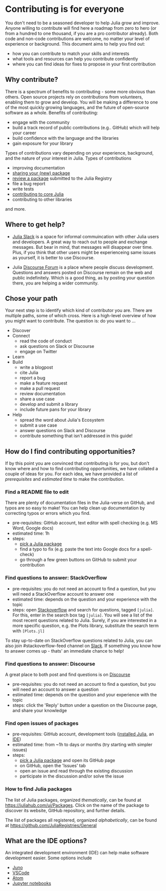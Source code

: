 # Contributing is for everyone

You don't need to be a seasoned developer to help Julia grow and improve. Anyone willing to contribute will find here a roadmap from zero to hero (or from a hundred to one thousand, if you are a pro contributor already). Both code and non-code contributions are welcome, no matter your level of experience or background. This document aims to help you find out:

- how you can contribute to match your skills and interests
- what tools and resources can help you contribute confidently
- where you can find ideas for fixes to propose in your first contribution

## Why contribute?
There is a spectrum of benefits to contributing - some more obvious than others. Open source projects rely on contributions from volunteers, enabling them to grow and develop. You will be making a difference to one of the most quickly growing languages, and the future of open-source software as a whole. Benefits of contributing:  

- engage with the community
- build a track record of public contributions (e.g.. GitHub) which will help your career
- build confidence with the language and the libraries
- gain exposure for your library

Types of contributions vary depending on your experience, background, and the nature of your interest in Julia. Types of contributions  

- improving documentation
- [sharing your (new) package](https://github.com/elizavetasemenova/www.julialang.org/blob/main/contribute/creating_package.md)
- [review a package](https://github.com/JuliaRegistries/General/labels/new%20package) submitted to the Julia Registry
- file a bug report
- write tests
- [contributing to core Julia](https://github.com/elizavetasemenova/www.julialang.org/blob/main/contribute/index.md#contributing-to-core-julia)
- contributing to other libraries

and more.

## Where to get help?

- [Julia Slack](https://julialang.org/slack/) is a space for informal commuincation with other Julia users and developers. A great way to reach out to people and exchange messages. But bear in mind, that messages will disappear over time. Plus, if you think that other users might be experienceing same issues as yourself, it is better to use Discourse.

- Julia [Discourse Forum](https://discourse.julialang.org/) is a place where people discuss development. Questions and answers posted on Discourse remain on the web and public indefinitely. Which is a good thing, as by posting your question there, you are helping a wider community.


## Chose your path
Your next step is to identify which kind of contributor you are.
There are multiple paths, some of which cross. Here is a high-level overview of how you might want to contribute.
The question is: do you want to ...

- Discover
- Connect
  - read the code of conduct
  - ask questions on Slack or Discourse
  - engage on Twitter
- Learn
- Build
  - write a blogpost
  - cite Julia
  - report a bug
  - make a feature request
  - make a pull request
  - review documentation
  - share a use case
  - develop and submit a library
  - include future pans for your library
- Help
  - spread the word about Julia's Ecosystem
  - submit a use case
  - answer questions on Slack and Discourse
  - contribute something that isn't addressed in this guide!

## How do I find contributing opportunities?

If by this point you are convinced that contributing is for you, but don't know where and how to find contributing opportunities, we have collated a couple of ideas for you. For each idea, we have provided a list of *prerequisites* and *estimated time* to make the contribution.


### Find a README file to edit

There are plenty of documentation files in the Julia-verse on GitHub, and typos are so easy to make! You can help clean up documentation by correcting typos or errors which you find. 

- pre-requisites: GitHub account, text editor with spell checking (e.g. MS Word, Google docs)
- estimated time: 1h
- steps:
  - [pick a Julia package](#how-to-find-julia-packages)
  - find a typo to fix (e.g. paste the text into Google docs for a spell-check)
  - go through a few green buttons on GitHub to submit your contribution
	
### Find questions to answer: StackOverflow
- pre-requisites: you do not need an account to find a question, but you will need a StackOverflow account to answer one
- estimated time: depends on the question and your experience with the topic
- steps: open [Stackoverflow](https://stackoverflow.com/) and search for questions, tagged `[julia]`. For this, enter in the search box tag `[julia]`. You will see a list of the most recent questions related to Julia. Surely, if you are interested in a more specific question, e.g. the Plots library, substitute the search term with `[Plots.jl]`
	
To stay up-to-date on StackOverflow questions related to Julia, you can also join #stackoverflow-feed channel on [Slack](https://julialang.slack.com). If something you know how to answer comes up - thats' an immediate chance to help!


### Find questions to answer: Discourse
A great place to both post and find questions is on [Discourse](https://discourse.julialang.org/)

- pre-requisites: you do not need an account to find a question, but you will need an account to answer a question
- estimated time: depends on the question and your experience with the topic
- steps: click the 'Reply' button under a question on the Discourse page, and share your knowledge

	
### Find open issues of packages
- pre-requisites: GitHub account, development tools ([installed Julia](#how-to-install-julia), an [IDE](#what-are-the-ide-options?))
- estimated time: from ~1h to days or months (try starting with simpler issues)
- steps:
  - [pick a Julia package](#how-to-find-julia-packages) and open its GitHub page
  - on GitHub, open the 'Issues' tab
  - open an issue and read through the existing discussion
  - participate in the discussion and/or solve the issue


### How to find Julia packages

The list of Julia packages, organized *thematically*, can be found at https://juliahub.com/ui/Packages. Click on the name of the package to discover its website, GitHub repository, and further details. 

The list of packages all registered, organized *alphabetically*, can be found at https://github.com/JuliaRegistries/General

## What are the IDE options?

An integrated development environment (IDE) can help make software development easier. Some options include
- [Juno](https://junolab.org/) 
- [VSCode](https://code.visualstudio.com/download)
- [Atom](https://atom.io/)
- [Jupyter notebooks](https://jupyter.org/install)
